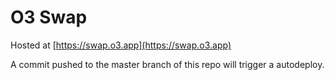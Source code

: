 # O3 Swap
Hosted at [https://swap.o3.app](https://swap.o3.app)

A commit pushed to the master branch of this repo will trigger a autodeploy.
